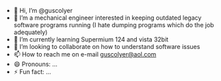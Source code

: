 - 👋 Hi, I’m @guscolyer
- 👀 I’m a mechanical engineer interested in keeping outdated legacy software programs running (I hate dumping programs which do the job adequately)
- 🌱 I’m currently learning Supermium 124 and vista 32bit
- 💞️ I’m looking to collaborate on how to understand software issues
- 📫 How to reach me on e-mail guscolyer@aol.com
- 😄 Pronouns: ...
- ⚡ Fun fact: ...

<!---
guscolyer/guscolyer is a ✨ special ✨ repository because its `README.md` (this file) appears on your GitHub profile.
You can click the Preview link to take a look at your changes.
--->
